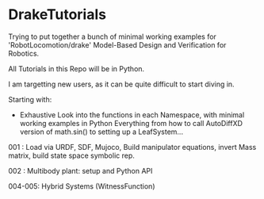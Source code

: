 # DrakeTutorials
Trying to put together a bunch of minimal working examples for 'RobotLocomotion/drake' Model-Based Design and Verification for Robotics.

All Tutorials in this Repo will be in Python.

I am targetting new users, as it can be quite difficult to start diving in.


Starting with:

- Exhaustive Look into the functions in each Namespace, with minimal working examples in Python
       Everything from how to call AutoDiffXD version of math.sin() to setting up a LeafSystem...

001 : Load via URDF, SDF, Mujoco, Build manipulator equations,
         invert Mass matrix, build state space symbolic rep.
         
002  : Multibody plant: setup and Python API
        
004-005: Hybrid Systems (WitnessFunction)
